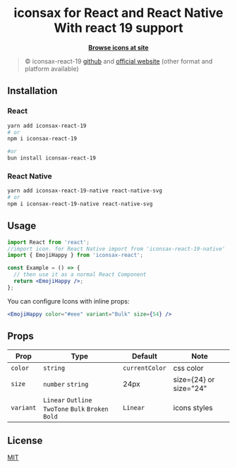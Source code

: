<h1 align="center">iconsax for React and React Native With react 19 support </h1>

<p align="center">
  <a href="https://iconsax-react.pages.dev/"><strong>Browse icons at site</strong></a>
</p>

> ©️ iconsax-react-19 [github](https://github.com/MohamedRagheb/iconsax-react-19) and
> [official website](https://iconsax-react.pages.dev/) (other format and platform available)

## Installation

### React

```bash
yarn add iconsax-react-19
# or
npm i iconsax-react-19

#or 
bun install iconsax-react-19
```

### React Native

```bash
yarn add iconsax-react-19-native react-native-svg
# or
npm i iconsax-react-19-native react-native-svg
```

## Usage

```jsx
import React from 'react';
//import icon. for React Native import from 'iconsax-react-19-native'
import { EmojiHappy } from 'iconsax-react';

const Example = () => {
  // then use it as a normal React Component
  return <EmojiHappy />;
};
```

You can configure Icons with inline props:

```jsx
<EmojiHappy color="#eee" variant="Bulk" size={54} />
```

## Props

| Prop      | Type                                                | Default        | Note                   |
| --------- | --------------------------------------------------- | -------------- | ---------------------- |
| `color`   | `string`                                            | `currentColor` | css color              |
| `size`    | `number` `string`                                   | 24px           | size={24} or size="24" |
| `variant` | `Linear` `Outline` `TwoTone` `Bulk` `Broken` `Bold` | `Linear`       | icons styles           |


## License

[MIT](./LICENSE)

